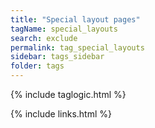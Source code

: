 ```yaml
---
title: "Special layout pages"
tagName: special_layouts
search: exclude
permalink: tag_special_layouts
sidebar: tags_sidebar
folder: tags
---
```


{% include taglogic.html %}

{% include links.html %}
